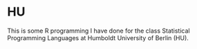 # HU

This is some R programming I have done for the class Statistical Programming Languages at Humboldt University of Berlin (HU).

